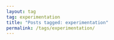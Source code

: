 ```yaml
---
layout: tag
tag: experimentation
title: "Posts tagged: experimentation"
permalink: /tags/experimentation/
---
```

